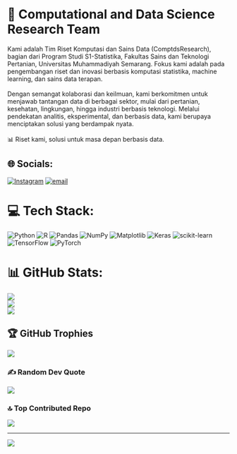 
# 💫 Computational and Data Science Research Team

Kami adalah Tim Riset Komputasi dan Sains Data (ComptdsResearch), bagian dari Program Studi S1-Statistika, Fakultas Sains dan Teknologi Pertanian, Universitas Muhammadiyah Semarang. Fokus kami adalah pada pengembangan riset dan inovasi berbasis komputasi statistika, machine learning, dan sains data terapan.<br><br>Dengan semangat kolaborasi dan keilmuan, kami berkomitmen untuk menjawab tantangan data di berbagai sektor, mulai dari pertanian, kesehatan, lingkungan, hingga industri berbasis teknologi. Melalui pendekatan analitis, eksperimental, dan berbasis data, kami berupaya menciptakan solusi yang berdampak nyata.<br><br>📊 Riset kami, solusi untuk masa depan berbasis data.

## 🌐 Socials:
[![Instagram](https://img.shields.io/badge/Instagram-%23E4405F.svg?logo=Instagram&logoColor=white)](https://instagram.com/https://www.instagram.com/comptds_research) [![email](https://img.shields.io/badge/Email-D14836?logo=gmail&logoColor=white)](mailto:labrisetkomp.sd@gmail.com) 

# 💻 Tech Stack:
![Python](https://img.shields.io/badge/python-3670A0?style=for-the-badge&logo=python&logoColor=ffdd54) ![R](https://img.shields.io/badge/r-%23276DC3.svg?style=for-the-badge&logo=r&logoColor=white) ![Pandas](https://img.shields.io/badge/pandas-%23150458.svg?style=for-the-badge&logo=pandas&logoColor=white) ![NumPy](https://img.shields.io/badge/numpy-%23013243.svg?style=for-the-badge&logo=numpy&logoColor=white) ![Matplotlib](https://img.shields.io/badge/Matplotlib-%23ffffff.svg?style=for-the-badge&logo=Matplotlib&logoColor=black) ![Keras](https://img.shields.io/badge/Keras-%23D00000.svg?style=for-the-badge&logo=Keras&logoColor=white) ![scikit-learn](https://img.shields.io/badge/scikit--learn-%23F7931E.svg?style=for-the-badge&logo=scikit-learn&logoColor=white) ![TensorFlow](https://img.shields.io/badge/TensorFlow-%23FF6F00.svg?style=for-the-badge&logo=TensorFlow&logoColor=white) ![PyTorch](https://img.shields.io/badge/PyTorch-%23EE4C2C.svg?style=for-the-badge&logo=PyTorch&logoColor=white)
# 📊 GitHub Stats:
![](https://github-readme-stats.vercel.app/api?username=comptdsresearch&theme=gotham&hide_border=false&include_all_commits=true&count_private=true)<br/>
![](https://nirzak-streak-stats.vercel.app/?user=comptdsresearch&theme=gotham&hide_border=false)<br/>
![](https://github-readme-stats.vercel.app/api/top-langs/?username=comptdsresearch&theme=gotham&hide_border=false&include_all_commits=true&count_private=true&layout=compact)

## 🏆 GitHub Trophies
![](https://github-profile-trophy.vercel.app/?username=comptdsresearch&theme=default_repocard&no-frame=false&no-bg=false&margin-w=4)

### ✍️ Random Dev Quote
![](https://quotes-github-readme.vercel.app/api?type=horizontal&theme=radical)

### 🔝 Top Contributed Repo
![](https://github-contributor-stats.vercel.app/api?username=comptdsresearch&limit=5&theme=dark&combine_all_yearly_contributions=true)

---
[![](https://visitcount.itsvg.in/api?id=comptdsresearch&icon=0&color=0)](https://visitcount.itsvg.in)

<!-- Proudly created with GPRM ( https://gprm.itsvg.in ) -->
